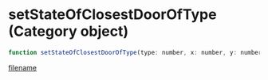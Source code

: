 # setStateOfClosestDoorOfType (Category object)

```js
function setStateOfClosestDoorOfType(type: number, x: number, y: number, z: number, locked: boolean, heading: number, p6: boolean): void
```

[filename](setStateOfClosestDoorOfType_m.md ':include')